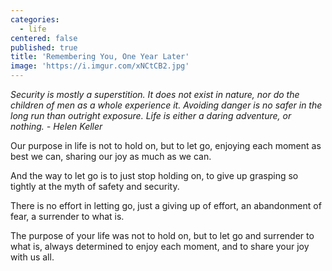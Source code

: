 ```yaml
---
categories:
  - life
centered: false
published: true
title: 'Remembering You, One Year Later'
image: 'https://i.imgur.com/xNCtCB2.jpg'
---
```

_Security is mostly a superstition. It does not exist in nature, nor do the children of men as a whole experience it. Avoiding danger is no safer in the long run than outright exposure. Life is either a daring adventure, or nothing. - Helen Keller_


Our purpose in life
is not to hold on,
but to let go,
enjoying each moment
as best we can,
sharing our joy
as much as we can.

And the way to let go
is to just stop holding on,
to give up grasping so tightly
at the myth of safety and security.

There is no effort in letting go,
just a giving up of effort,
an abandonment of fear,
a surrender to what is.

The purpose of your life
was not to hold on,
but to let go
and surrender to what is,
always determined
to enjoy each moment,
and to share your joy 
with us all.
